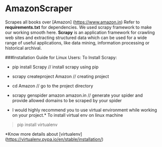 # AmazonScraper
Scrapes all books over [Amazon] (https://www.amazon.in) 
Refer to **requirements.txt** for dependencies.
We used scrapy framework to make our working smooth here. 
**Scrapy** is an application framework for crawling web sites and extracting structured data which can be used for a wide range of useful applications, like data mining, information processing or historical archival.

###Installation Guide for Linux Users:
To Install Scrapy:
* pip install Scrapy // install scrapy using pip
* scrapy createproject Amazon // creating project
* cd Amazon // go to the project directory
* scrapy genspider amazon amazon.in // generate your spider and provide allowed domains to be scraped by your spider

* I would highly recommend you to use virtual environment while working on your project.*
To install virtual env on linux machine 
> pip install virtualenv

*Know more details about [virtualenv] (https://virtualenv.pypa.io/en/stable/installation/)
